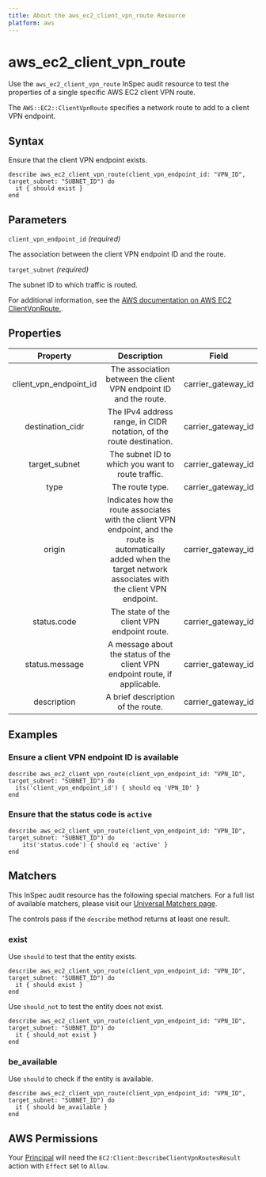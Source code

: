 ```yaml
---
title: About the aws_ec2_client_vpn_route Resource
platform: aws
---
```


# aws_ec2_client_vpn_route

Use the `aws_ec2_client_vpn_route` InSpec audit resource to test the properties of a single specific AWS EC2 client VPN route.

The `AWS::EC2::ClientVpnRoute` specifies a network route to add to a client VPN endpoint.

## Syntax

Ensure that the client VPN endpoint exists.

    describe aws_ec2_client_vpn_route(client_vpn_endpoint_id: "VPN_ID", target_subnet: "SUBNET_ID") do
      it { should exist }
    end

## Parameters

`client_vpn_endpoint_id` _(required)_

The association between the client VPN endpoint ID and the route.

`target_subnet` _(required)_

The subnet ID to which traffic is routed.

For additional information, see the [AWS documentation on AWS EC2 ClientVpnRoute.](https://docs.aws.amazon.com/AWSCloudFormation/latest/UserGuide/aws-resource-ec2-clientvpnroute.html).

## Properties

| Property               | Description                                                           | Field              |
| :--------------------: | :-------------------------------------------------------------------: | :----------------: |
| client_vpn_endpoint_id | The association between the client VPN endpoint ID and the route.     | carrier_gateway_id |
| destination_cidr       | The IPv4 address range, in CIDR notation, of the route destination.   | carrier_gateway_id |
| target_subnet          | The subnet ID to which you want to route traffic.                     | carrier_gateway_id |
| type                   | The route type.                                                       | carrier_gateway_id |
| origin                 | Indicates how the route associates with the client VPN endpoint, and the route is automatically added when the target network associates with the client VPN endpoint. | carrier_gateway_id |
| status.code            | The state of the client VPN endpoint route.                           | carrier_gateway_id |
| status.message         | A message about the status of the client VPN endpoint route, if applicable. | carrier_gateway_id |
| description            | A brief description of the route.                                     | carrier_gateway_id |

## Examples

### Ensure a client VPN endpoint ID is available

    describe aws_ec2_client_vpn_route(client_vpn_endpoint_id: "VPN_ID", target_subnet: "SUBNET_ID") do
      its('client_vpn_endpoint_id') { should eq 'VPN_ID' }
    end

### Ensure that the status code is `active`

    describe aws_ec2_client_vpn_route(client_vpn_endpoint_id: "VPN_ID", target_subnet: "SUBNET_ID") do
        its('status.code') { should eq 'active' }
    end

## Matchers

This InSpec audit resource has the following special matchers. For a full list of available matchers, please visit our [Universal Matchers page](https://www.inspec.io/docs/reference/matchers/).

The controls pass if the `describe` method returns at least one result.

### exist

Use `should` to test that the entity exists.

    describe aws_ec2_client_vpn_route(client_vpn_endpoint_id: "VPN_ID", target_subnet: "SUBNET_ID") do
      it { should exist }
    end

Use `should_not` to test the entity does not exist.

    describe aws_ec2_client_vpn_route(client_vpn_endpoint_id: "VPN_ID", target_subnet: "SUBNET_ID") do
      it { should_not exist }
    end

### be_available

Use `should` to check if the entity is available.

    describe aws_ec2_client_vpn_route(client_vpn_endpoint_id: "VPN_ID", target_subnet: "SUBNET_ID") do
      it { should be_available }
    end

## AWS Permissions

Your [Principal](https://docs.aws.amazon.com/IAM/latest/UserGuide/intro-structure.html#intro-structure-principal) will need the `EC2:Client:DescribeClientVpnRoutesResult` action with `Effect` set to `Allow`.
